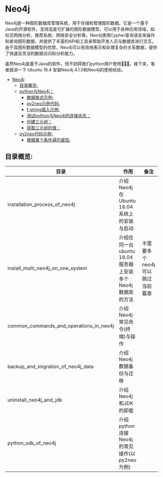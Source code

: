 # Neo4j

Neo4j是一种图形数据库管理系统，用于存储和管理图形数据。它是一个基于Java的开源软件，支持高度可扩展的图形数据模型，可以用于各种应用领域，如社交网络分析、推荐系统、网络安全分析等。Neo4j使用Cypher查询语言来操作和查询图形数据，并提供了丰富的API和工具来帮助开发人员与数据库进行交互。由于其图形数据模型的优势，Neo4j可以有效地表示和处理复杂的关系数据，提供了快速且灵活的数据访问和分析能力。<br>

虽然Neo4j是基于Java的软件，但不妨碍我们python用户使用🤣🤣🤣。接下来，笔者就讲一下 Ubuntu 18.4 安装Neo4j 4.1.0和Neo4j的使用经验。<br>

- [Neo4j](#neo4j)
  - [目录概览:](#目录概览)
  - [python与Neo4j：](#python与neo4j)
    - [数据格式示例:](#数据格式示例)
    - [py2neo示例代码:](#py2neo示例代码)
    - [f-string插入示例:](#f-string插入示例)
    - [测试python与Neo4j的连接状态：](#测试python与neo4j的连接状态)
    - [创建三元组：](#创建三元组)
    - [获取三元组的值：](#获取三元组的值)
  - [py2neo代码示例:](#py2neo代码示例)
    - [根据某个条件遍历属性:](#根据某个条件遍历属性)

## 目录概览:

目录|作用|备注
---|---|---
installation_process_of_neo4j | 介绍Neo4j在Ubuntu 18.04系统上的安装与启动 | 
install_multi_neo4j_on_one_system | 介绍在同一台ubuntu 18.04服务器上安装多个Neo4j数据库的方法 | 不需要多个neo4j可以跳过当前篇章
common_commands_and_operations_in_neo4j | 介绍Neo4j常见命令(终端)与操作 | 
backup_and_migration_of_neo4j_data | 介绍Neo4j数据备份与迁移 | 
uninstall_neo4j_and_jdk | 介绍Neo4j和JDK的卸载 | 
python_sdk_of_neo4j | 介绍python连接Neo4j的常见操作(以py2neo为例) | 